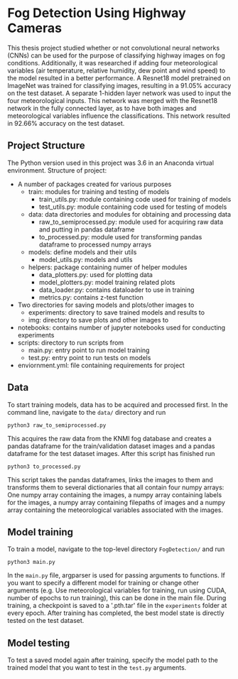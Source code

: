 # Fog Detection Using Highway Cameras

This thesis project studied whether or not convolutional neural networks (CNNs) can be used for the purpose of classifying highway images on fog conditions. Additionally, it was researched if adding four meteorological variables (air temperature, relative humidity, dew point and wind speed) to the model resulted in a better performance. A Resnet18 model pretrained on ImageNet was trained for classifying images, resulting in a 91.05% accuracy on the test dataset. A separate 1-hidden layer network was used to input the four meteorological inputs. This network was merged with the Resnet18 network in the fully connected layer, as to have both images and meteorological variables influence the classifications. This network resulted in 92.66% accuracy on the test dataset.

## Project Structure
The Python version used in this project was 3.6 in an Anaconda virtual environment. Structure of project:

- A number of packages created for various purposes
	- train: modules for training and testing of models
		- train_utils.py: module containing code used for training of models
		- test_utils.py: module containing code used for testing of models
    - data: data directories and modules for obtaining and processing data
    	- raw_to_semiprocessed.py: module used for acquiring raw data and putting in pandas dataframe
    	- to_processed.py: module used for transforming pandas dataframe to processed numpy arrays
    - models: define models and their utils
    	- model_utils.py: models and utils
    - helpers: package containing numer of helper modules
    	- data_plotters.py: used for plotting data
    	- model_plotters.py: model training related plots
    	- data_loader.py: contains dataloader to use in training
    	- metrics.py: contains z-test function
- Two directories for saving models and plots/other images to
	- experiments: directory to save trained models and results to
	- img: directory to save plots and other images to
- notebooks: contains number of jupyter notebooks used for conducting experiments
- scripts: directory to run scripts from
	- main.py: entry point to run model training
	- test.py: entry point to run tests on models
- enviornment.yml: file containing requirements for project
    
## Data
To start training models, data has to be acquired and processed first. In the command line, navigate to the `data/` directory and run

```
python3 raw_to_semiprocessed.py
```

This acquires the raw data from the KNMI fog database and creates a pandas dataframe for the train/validation dataset images and a pandas dataframe for the test dataset images. After this script has finished run

```
python3 to_processed.py
```

This script takes the pandas dataframes, links the images to them and transforms them to several dictionaries that all contain four numpy arrays: One numpy array containing the images, a numpy array containing labels for the images, a numpy array containing filepaths of images and a numpy array containing the meteorological variables associated with the images.

## Model training
To train a model, navigate to the top-level directory `FogDetection/` and run

```
python3 main.py
```

In the `main.py` file, argparser is used for passing arguments to functions. If you want to specify a different model for training or change other arguments (e.g. Use meteorological variables for training, run using CUDA, number of epochs to run training), this can be done in the main file. During training, a checkpoint is saved to a '.pth.tar' file in the `experiments` folder at every epoch. After training has completed, the best model state is directly tested on the test dataset.

## Model testing
To test a saved model again after training, specify the model path to the trained model that you want to test in the `test.py` arguments.  
